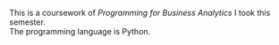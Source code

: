 This is a coursework of _Programming for Business Analytics_ I took this semester.<br>
The programming language is Python.

